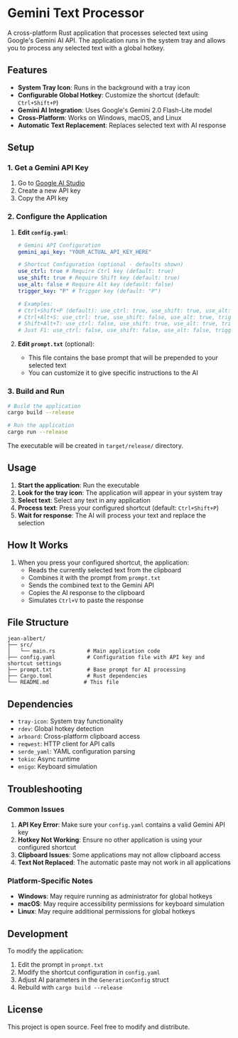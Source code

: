 # Gemini Text Processor

A cross-platform Rust application that processes selected text using Google's Gemini AI API. The application runs in the system tray and allows you to process any selected text with a global hotkey.

## Features

- **System Tray Icon**: Runs in the background with a tray icon
- **Configurable Global Hotkey**: Customize the shortcut (default: `Ctrl+Shift+P`)
- **Gemini AI Integration**: Uses Google's Gemini 2.0 Flash-Lite model
- **Cross-Platform**: Works on Windows, macOS, and Linux
- **Automatic Text Replacement**: Replaces selected text with AI response

## Setup

### 1. Get a Gemini API Key

1. Go to [Google AI Studio](https://makersuite.google.com/app/apikey)
2. Create a new API key
3. Copy the API key

### 2. Configure the Application

1. **Edit `config.yaml`**:

   ```yaml
   # Gemini API Configuration
   gemini_api_key: "YOUR_ACTUAL_API_KEY_HERE"

   # Shortcut Configuration (optional - defaults shown)
   use_ctrl: true # Require Ctrl key (default: true)
   use_shift: true # Require Shift key (default: true)
   use_alt: false # Require Alt key (default: false)
   trigger_key: "P" # Trigger key (default: "P")

   # Examples:
   # Ctrl+Shift+P (default): use_ctrl: true, use_shift: true, use_alt: false, trigger_key: "P"
   # Ctrl+Alt+S: use_ctrl: true, use_shift: false, use_alt: true, trigger_key: "S"
   # Shift+Alt+T: use_ctrl: false, use_shift: true, use_alt: true, trigger_key: "T"
   # Just F1: use_ctrl: false, use_shift: false, use_alt: false, trigger_key: "1"
   ```

2. **Edit `prompt.txt`** (optional):
   - This file contains the base prompt that will be prepended to your selected text
   - You can customize it to give specific instructions to the AI

### 3. Build and Run

```bash
# Build the application
cargo build --release

# Run the application
cargo run --release
```

The executable will be created in `target/release/` directory.

## Usage

1. **Start the application**: Run the executable
2. **Look for the tray icon**: The application will appear in your system tray
3. **Select text**: Select any text in any application
4. **Process text**: Press your configured shortcut (default: `Ctrl+Shift+P`)
5. **Wait for response**: The AI will process your text and replace the selection

## How It Works

1. When you press your configured shortcut, the application:
   - Reads the currently selected text from the clipboard
   - Combines it with the prompt from `prompt.txt`
   - Sends the combined text to the Gemini API
   - Copies the AI response to the clipboard
   - Simulates `Ctrl+V` to paste the response

## File Structure

```
jean-albert/
├── src/
│   └── main.rs          # Main application code
├── config.yaml          # Configuration file with API key and shortcut settings
├── prompt.txt           # Base prompt for AI processing
├── Cargo.toml           # Rust dependencies
└── README.md           # This file
```

## Dependencies

- `tray-icon`: System tray functionality
- `rdev`: Global hotkey detection
- `arboard`: Cross-platform clipboard access
- `reqwest`: HTTP client for API calls
- `serde_yaml`: YAML configuration parsing
- `tokio`: Async runtime
- `enigo`: Keyboard simulation

## Troubleshooting

### Common Issues

1. **API Key Error**: Make sure your `config.yaml` contains a valid Gemini API key
2. **Hotkey Not Working**: Ensure no other application is using your configured shortcut
3. **Clipboard Issues**: Some applications may not allow clipboard access
4. **Text Not Replaced**: The automatic paste may not work in all applications

### Platform-Specific Notes

- **Windows**: May require running as administrator for global hotkeys
- **macOS**: May require accessibility permissions for keyboard simulation
- **Linux**: May require additional permissions for global hotkeys

## Development

To modify the application:

1. Edit the prompt in `prompt.txt`
2. Modify the shortcut configuration in `config.yaml`
3. Adjust AI parameters in the `GenerationConfig` struct
4. Rebuild with `cargo build --release`

## License

This project is open source. Feel free to modify and distribute.
